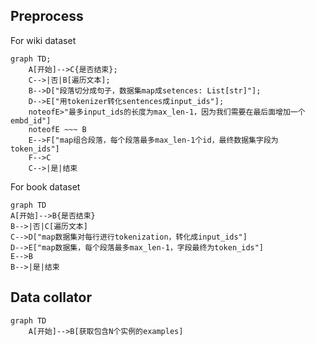 ## Preprocess

For wiki dataset
```mermaid
graph TD;
    A[开始]-->C{是否结束};
    C-->|否|B[遍历文本];
    B-->D["段落切分成句子，数据集map成setences: List[str]"];
    D-->E["用tokenizer转化sentences成input_ids"];
    noteofE>"最多input_ids的长度为max_len-1，因为我们需要在最后面增加一个embd_id"]
    noteofE ~~~ B
    E-->F["map组合段落，每个段落最多max_len-1个id，最终数据集字段为token_ids"]
    F-->C
    C-->|是|结束

```

For book dataset
```mermaid
graph TD
A[开始]-->B{是否结束}
B-->|否|C[遍历文本]
C-->D["map数据集对每行进行tokenization，转化成input_ids"]
D-->E["map数据集，每个段落最多max_len-1，字段最终为token_ids"]
E-->B
B-->|是|结束
```


## Data collator

```mermaid
graph TD
    A[开始]-->B[获取包含N个实例的examples]
    
```